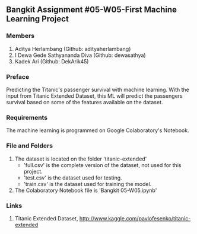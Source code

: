 ## Bangkit Assignment  #05-W05-First Machine Learning Project

### Members

1. Aditya Herlambang (Github: adityaherlambang)
2. I Dewa Gede Sathyananda Diva (Github: dewasathya)
3. Kadek Ari (Github: DekArik45)



### Preface

Predicting the Titanic's passenger survival with machine learning. With the input from Titanic Extended Dataset, this ML will predict the passengers survival based on some of the features available on the dataset.



### Requirements

The machine learning is programmed on Google Colaboratory's Notebook.



### File and Folders

1. The dataset is located on the folder 'titanic-extended'
   - 'full.csv' is the complete version of the dataset, not used for this project.
   - 'test.csv' is the dataset used for testing.
   - 'train.csv' is the dataset used for training the model.
2. The Colaboratory Notebook file is 'Bangkit 05-W05.ipynb'



### Links

1. Titanic Extended Dataset, http://www.kaggle.com/pavlofesenko/titanic-extended

